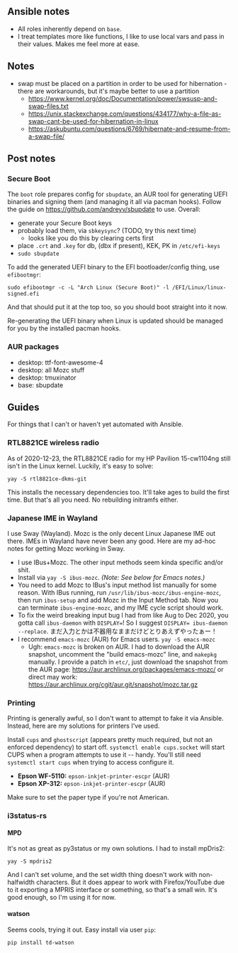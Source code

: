 ## Ansible notes
  * All roles inherently depend on `base`.
  * I treat templates more like functions, I like to use local vars and pass in
    their values. Makes me feel more at ease.

## Notes
  * swap must be placed on a partition in order to be used for hibernation -
    there are workarounds, but it's maybe better to use a partition
    * https://www.kernel.org/doc/Documentation/power/swsusp-and-swap-files.txt
    * https://unix.stackexchange.com/questions/434177/why-a-file-as-swap-cant-be-used-for-hibernation-in-linux
    * https://askubuntu.com/questions/6769/hibernate-and-resume-from-a-swap-file/

## Post notes
### Secure Boot
The `boot` role prepares config for `sbupdate`, an AUR tool for generating UEFI
binaries and signing them (and managing it all via pacman hooks). Follow the
guide on https://github.com/andreyv/sbupdate to use. Overall:

  * generate your Secure Boot keys
  * probably load them, via `sbkeysync`? (TODO, try this next time)
    * looks like you do this by clearing certs first
  * place `.crt` and `.key` for db, (dbx if present), KEK, PK in `/etc/efi-keys`
  * `sudo sbupdate`

To add the generated UEFI binary to the EFI bootloader/config thing, use
`efibootmgr`:

    sudo efibootmgr -c -L "Arch Linux (Secure Boot)" -l /EFI/Linux/linux-signed.efi

And that should put it at the top too, so you should boot straight into it now.

Re-generating the UEFI binary when Linux is updated should be managed for you by
the installed pacman hooks.

### AUR packages
  * desktop: ttf-font-awesome-4
  * desktop: all Mozc stuff
  * desktop: tmuxinator
  * base: sbupdate

## Guides
For things that I can't or haven't yet automated with Ansible.

### RTL8821CE wireless radio
As of 2020-12-23, the RTL8821CE radio for my HP Pavilion 15-cw1104ng still isn't
in the Linux kernel. Luckily, it's easy to solve:

    yay -S rtl8821ce-dkms-git

This installs the necessary dependencies too. It'll take ages to build the first
time. But that's all you need. No rebuilding initramfs either.

### Japanese IME in Wayland
I use Sway (Wayland). Mozc is the only decent Linux Japanese IME out there. IMEs
in Wayland have never been any good. Here are my ad-hoc notes for getting Mozc
working in Sway.

  * I use IBus+Mozc. The other input methods seem kinda specific and/or shit.
  * Install via `yay -S ibus-mozc`. *(Note: See below for Emacs notes.)*
  * You need to add Mozc to IBus's input method list manually for some reason.
    With IBus running, run `/usr/lib/ibus-mozc/ibus-engine-mozc`, then run
    `ibus-setup` and add Mozc in the Input Method tab. Now you can terminate
    `ibus-engine-mozc`, and my IME cycle script should work.
  * To fix the weird breaking input bug I had from like Aug to Dec 2020, you
    gotta call `ibus-daemon` with `DISPLAY=`! So I suggest `DISPLAY= ibus-daemon
    --replace`. まだ入力とかは不器用なままだけどとりあえずやったぁー！
  * I recommend `emacs-mozc` (AUR) for Emacs users. `yay -S emacs-mozc`
    * Ugh: `emacs-mozc` is broken on AUR. I had to download the AUR snapshot,
      uncomment the "build emacs-mozc" line, and `makepkg` manually. I provide a
      patch in `etc/`, just download the snapshot from the AUR page: https://aur.archlinux.org/packages/emacs-mozc/ or direct may work: https://aur.archlinux.org/cgit/aur.git/snapshot/mozc.tar.gz

### Printing
Printing is generally awful, so I don't want to attempt to fake it via Ansible.
Instead, here are my solutions for printers I've used.

Install `cups` and `ghostscript` (appears pretty much required, but not an
enforced dependency) to start off. `systemctl enable cups.socket` will start
CUPS when a program attempts to use it -- handy. You'll still need `systemctl
start cups` when trying to access configure it.

  * **Epson WF-5110:** `epson-inkjet-printer-escpr` (AUR)
  * **Epson XP-312:**  `epson-inkjet-printer-escpr` (AUR)

Make sure to set the paper type if you're not American.

### i3status-rs
#### MPD
It's not as great as py3status or my own solutions. I had to install mpDris2:

    yay -S mpdris2

And I can't set volume, and the set width thing doesn't work with non-halfwidth
characters. But it does appear to work with Firefox/YouTube due to it exporting
a MPRIS interface or something, so that's a small win. It's good enough, so I'm
using it for now.

#### watson
Seems cools, trying it out. Easy install via user `pip`:

    pip install td-watson
